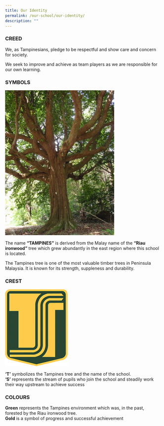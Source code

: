 ```yaml
---
title: Our Identity
permalink: /our-school/our-identity/
description: ""
---
```

### CREED

We, as Tampinesians, pledge to be respectful and show care and concern for society.

We seek to improve and achieve as team players as we are responsible for our own learning.

### SYMBOLS

<img src="/images/Tempinis%20tree.jpg" style="width:70%">
		 
The name **“TAMPINES”** is derived from the Malay name of the **“Riau ironwood”** tree which grew abundantly in the east region where this school is located.  

The Tampines tree is one of the most valuable timber trees in Peninsula Malaysia. It is known for its strength, suppleness and durability.

### CREST

<img src="/images/tpss.png" 
     style="width:40%">

**‘T’** symbolizes the Tampines tree and the name of the school. <br>
**‘S’** represents the stream of pupils who join the school and steadily work their way upstream to achieve success

### COLOURS


**Green** represents the Tampines environment which was, in the past, forested by the Riau ironwood tree. <br>
**Gold** is a symbol of progress and successful achievement